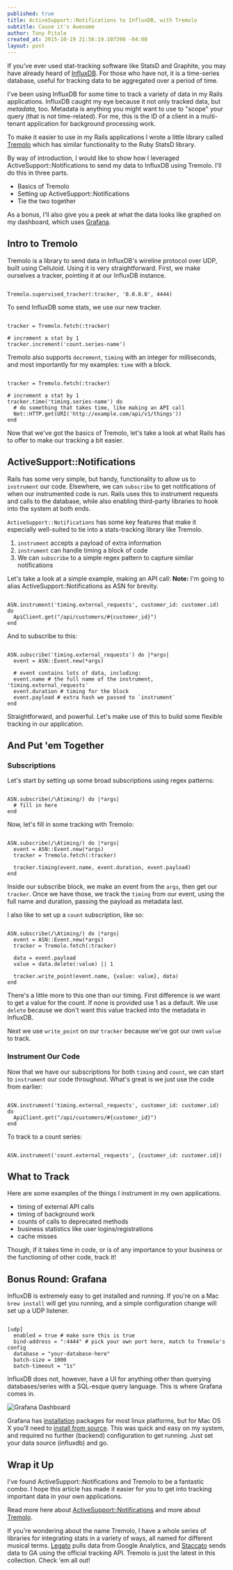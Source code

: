 ```yaml
---
published: true
title: ActiveSupport::Notifications to InfluxDB, with Tremolo
subtitle: Cause it's Awesome
author: Tony Pitale
created_at: 2015-10-19 21:56:19.107390 -04:00
layout: post
---
```


If you've ever used stat-tracking software like StatsD and Graphite, you may have already heard of [InfluxDB](https://influxdb.com/). For those who have not, it is a time-series database, useful for tracking data to be aggregated over a period of time.

I've been using InfluxDB for some time to track a variety of data in my Rails applications. InfluxDB caught my eye because it not only tracked data, but _metadata_, too. Metadata is anything you might want to use to "scope" your query (that is not time-related). For me, this is the ID of a client in a multi-tenant application for background processing work.

To make it easier to use in my Rails applications I wrote a little library called [Tremolo](https://github.com/tpitale/tremolo) which has similar functionality to the Ruby StatsD library.

By way of introduction, I would like to show how I leveraged ActiveSupport::Notifications to send my data to InfluxDB using Tremolo. I'll do this in three parts.

* Basics of Tremolo
* Setting up ActiveSupport::Notifications
* Tie the two together

As a bonus, I'll also give you a peek at what the data looks like graphed on my dashboard, which uses [Grafana](http://grafana.org/).

## Intro to Tremolo ##

Tremolo is a library to send data in InfluxDB's wireline protocol over UDP, built using Celluloid. Using it is very straightforward. First, we make ourselves a tracker, pointing it at our InfluxDB instance.

<pre><code class="language-ruby">
Tremolo.supervised_tracker(:tracker, '0.0.0.0', 4444)
</code></pre>

To send InfluxDB some stats, we use our new tracker.

<pre><code class="language-ruby">
tracker = Tremolo.fetch(:tracker)

# increment a stat by 1
tracker.increment('count.series-name')
</code></pre>

Tremolo also supports `decrement`, `timing` with an integer for milliseconds, and most importantly for my examples: `time` with a block.

<pre><code class="language-ruby">
tracker = Tremolo.fetch(:tracker)

# increment a stat by 1
tracker.time('timing.series-name') do
  # do something that takes time, like making an API call
  Net::HTTP.get(URI('http://example.com/api/v1/things'))
end
</code></pre>

Now that we've got the basics of Tremolo, let's take a look at what Rails has to offer to make our tracking a bit easier.

## ActiveSupport::Notifications ##

Rails has some very simple, but handy, functionality to allow us to `instrument` our code. Elsewhere, we can `subscribe` to get notifications of when our instrumented code is run. Rails uses this to instrument requests and calls to the database, while also enabling third-party libraries to hook into the system at both ends.

`ActiveSupport::Notifications` has some key features that make it especially well-suited to tie into a stats-tracking library like Tremolo.

1. `instrument` accepts a payload of extra information
2. `instrument` can handle timing a block of code
3. We can `subscribe` to a simple regex pattern to capture similar notifications

Let's take a look at a simple example, making an API call:
**Note:** I'm going to alias ActiveSupport::Notifications as ASN for brevity.

<pre><code class="language-ruby">
ASN.instrument('timing.external_requests', customer_id: customer.id) do
  ApiClient.get("/api/customers/#{customer_id}")
end
</code></pre>

And to subscribe to this:

<pre><code class="language-ruby">
ASN.subscribe('timing.external_requests') do |*args|
  event = ASN::Event.new(*args)

  # event contains lots of data, including:
  event.name # the full name of the instrument, 'timing.external_requests'
  event.duration # timing for the block
  event.payload # extra hash we passed to `instrument`
end
</code></pre>

Straightforward, and powerful. Let's make use of this to build some flexible tracking in our application.

## And Put 'em Together ##

### Subscriptions ###

Let's start by setting up some broad subscriptions using regex patterns:

<pre><code class="language-ruby">
ASN.subscribe(/\Atiming/) do |*args|
  # fill in here
end
</code></pre>

Now, let's fill in some tracking with Tremolo:

<pre><code class="language-ruby">
ASN.subscribe(/\Atiming/) do |*args|
  event = ASN::Event.new(*args)
  tracker = Tremolo.fetch(:tracker)

  tracker.timing(event.name, event.duration, event.payload)
end
</code></pre>

Inside our subscribe block, we make an event from the `args`, then get our `tracker`. Once we have those, we track the `timing` from our event, using the full name and duration, passing the payload as metadata last.

I also like to set up a `count` subscription, like so:

<pre><code class="language-ruby">
ASN.subscribe(/\Atiming/) do |*args|
  event = ASN::Event.new(*args)
  tracker = Tremolo.fetch(:tracker)

  data = event.payload
  value = data.delete(:value) || 1

  tracker.write_point(event.name, {value: value}, data)
end
</code></pre>

There's a little more to this one than our timing. First difference is we want to get a value for the count. If none is provided use 1 as a default. We use `delete` because we don't want this value tracked into the metadata in InfluxDB.

Next we use `write_point` on our `tracker` because we've got our own `value` to track.

### Instrument Our Code ###

Now that we have our subscriptions for both `timing` and `count`, we can start to `instrument` our code throughout. What's great is we just use the code from earlier:

<pre><code class="language-ruby">
ASN.instrument('timing.external_requests', customer_id: customer.id) do
  ApiClient.get("/api/customers/#{customer_id}")
end
</code></pre>

To track to a count series:

<pre><code class="language-ruby">
ASN.instrument('count.external_requests', {customer_id: customer.id})
</code></pre>

## What to Track ##

Here are some examples of the things I instrument in my own applications.

* timing of external API calls
* timing of background work
* counts of calls to deprecated methods
* business statistics like user logins/registrations
* cache misses

Though, if it takes time in code, or is of any importance to your business or the functioning of other code, track it!

## Bonus Round: Grafana ##

InfluxDB is extremely easy to get installed and running. If you're on a Mac `brew install` will get you running, and a simple configuration change will set up a UDP listener.

<pre><code class="language-ini">
[udp]
  enabled = true # make sure this is true
  bind-address = ":4444" # pick your own port here, match to Tremolo's config
  database = "your-database-here"
  batch-size = 1000
  batch-timeout = "1s"
</code></pre>

InfluxDB does not, however, have a UI for anything other than querying databases/series with a SQL-esque query language. This is where Grafana comes in.

![Grafana Dashboard](/images/posts/grafana.png "Grafana Dashboard")

Grafana has [installation](http://docs.grafana.org/installation/) packages for most linux platforms, but for Mac OS X you'll need to [install from source](http://docs.grafana.org/installation/mac/). This was quick and easy on my system, and required no further (backend) configuration to get running. Just set your data source (influxdb) and go.

## Wrap it Up ##

I've found ActiveSupport::Notifications and Tremolo to be a fantastic combo. I hope this article has made it easier for you to get into tracking important data in your own applications.

Read more here about [ActiveSupport::Notifications](http://api.rubyonrails.org/classes/ActiveSupport/Notifications.html) and more about [Tremolo](https://github.com/tpitale/tremolo).

If you're wondering about the name Tremolo, I have a whole series of libraries for integrating stats in a variety of ways, all named for different musical terms. [Legato](https://github.com/tpitale/legato) pulls data from Google Analytics, and [Staccato](https://github.com/tpitale/staccato) sends data to GA using the official tracking API. Tremolo is just the latest in this collection. Check 'em all out!
